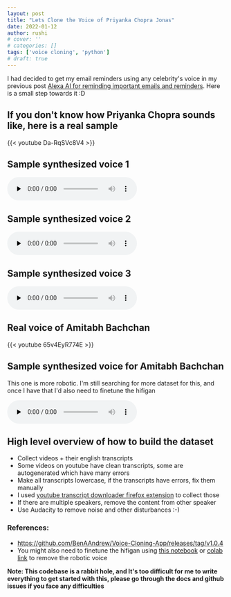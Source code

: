 ```yaml
---
layout: post
title: "Lets Clone the Voice of Priyanka Chopra Jonas"
date: 2022-01-12
author: rushi
# cover: ''
# categories: []
tags: ['voice cloning', 'python']
# draft: true
---
```


I had decided to get my email reminders using any celebrity's voice in my previous post [Alexa AI for reminding important emails and reminders](https://rushichaudhari.github.io/posts/2021-12-19-alexa-remind-emails/). Here is a small step towards it :D 

## If you don't know how Priyanka Chopra sounds like, here is a real sample

<div>
    {{< youtube Da-RqSVc8V4 >}}
</div>

## Sample synthesized voice 1

<p>
    <audio class="player" controls preload="none">
        <source src="/img/2022-01-12-Lets-clone-the-voice-of-Priyanka-Chopra-Jonas/slept.wav" type="audio/mp3">
    </audio>
</p>

## Sample synthesized voice 2

<p>
    <audio class="player" controls preload="none">
        <source src="/img/2022-01-12-Lets-clone-the-voice-of-Priyanka-Chopra-Jonas/cycling.wav" type="audio/mp3">
    </audio>
</p>

## Sample synthesized voice 3

<p>
    <audio class="player" controls preload="none">
        <source src="/img/2022-01-12-Lets-clone-the-voice-of-Priyanka-Chopra-Jonas/hopeexp.wav" type="audio/mp3">
    </audio>
</p>

## Real voice of Amitabh Bachchan

<div>
    {{< youtube 65v4EyR774E >}}
</div>

## Sample synthesized voice for Amitabh Bachchan

This one is more robotic. I'm still searching for more dataset for this, and once I have that I'd also need to finetune the hifigan

<p>
    <audio class="player" controls preload="none">
        <source src="/img/2022-01-12-Lets-clone-the-voice-of-Priyanka-Chopra-Jonas/amitabh_bachchan_love_the_game.wav" type="audio/mp3">
    </audio>
</p>

## High level overview of how to build the dataset
- Collect videos + their english transcripts
- Some videos on youtube have clean transcripts, some are autogenerated which have many errors
- Make all transcripts lowercase, if the transcripts have errors, fix them manually
- I used [youtube transcript downloader firefox extension](https://addons.mozilla.org/en-US/firefox/addon/youtube-transcript-downloader/) to collect those
- If there are multiple speakers, remove the content from other speaker
- Use Audacity to remove noise and other disturbances :-)

### References:

- https://github.com/BenAAndrew/Voice-Cloning-App/releases/tag/v1.0.4
- You might also need to finetune the hifigan using [this notebook](/img/2022-01-12-Lets-clone-the-voice-of-Priyanka-Chopra-Jonas/HiFi_GAN_Fine_Tuning.ipynb) or [colab link](https://colab.research.google.com/drive/1ume3953K2K-EdNL90vNqPNSWM1KRuwqp) to remove the robotic voice 


**Note: This codebase is a rabbit hole, and It's too difficult for me to write everything to get started with this, please go through the docs and github issues if you face any difficulties**